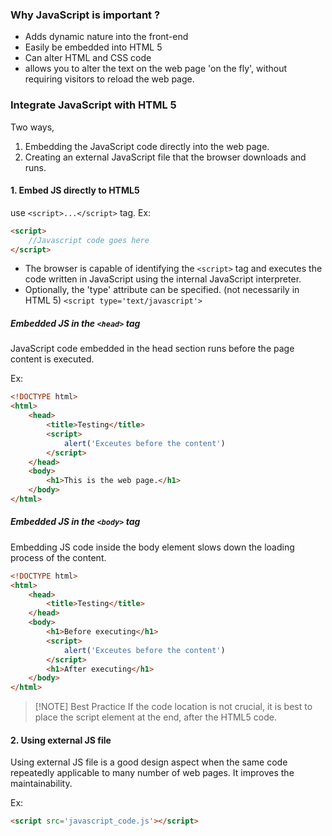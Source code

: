 ### Why JavaScript is important ?
- Adds dynamic nature into the front-end
- Easily be embedded into HTML 5
- Can alter HTML and CSS code
- allows you to alter the text on the web page 'on the fly', without requiring visitors to reload the web page.
### Integrate JavaScript with HTML 5 
Two ways,
1. Embedding the JavaScript code directly into the web page.
2. Creating an external JavaScript file that the browser downloads and runs.
#### 1. Embed JS directly to HTML5 
use `<script>...</script>` tag.
Ex: 
```html
<script>
	//Javascript code goes here
</script>
```
- The browser is capable of identifying the `<script>` tag and executes the code written in JavaScript using the internal JavaScript interpreter. 
- Optionally, the 'type' attribute can be specified. (not necessarily in HTML 5)
	`<script type='text/javascript'>`

##### **Embedded JS in the `<head>` tag**
JavaScript code embedded in the head section runs before the page content is executed.

Ex: 
```html
<!DOCTYPE html>
<html>
	<head>
		<title>Testing</title>
		<script>
			alert('Exceutes before the content')
		</script>
	</head>
	<body>
		<h1>This is the web page.</h1>
	</body>
</html>
```

##### **Embedded JS in the `<body>` tag**
Embedding JS code inside the body element slows down the loading process of the content.

```html
<!DOCTYPE html>
<html>
	<head>
		<title>Testing</title>
	</head>
	<body>
		<h1>Before executing</h1>
		<script>
			alert('Exceutes before the content')
		</script>
		<h1>After executing</h1>
	</body>
</html>
```


> [!NOTE] Best Practice
> If the code location is not crucial, it is best to place the script element at the end, after the HTML5 code. 

#### 2. Using external JS file
Using external JS file is a good design aspect when the same code repeatedly applicable to many number of web pages. 
It improves the maintainability.

Ex: 
```html
<script src='javascript_code.js'></script>
```
